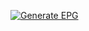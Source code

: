 [![Generate EPG](https://github.com/warningfm/streams/actions/workflows/gen-epg.yml/badge.svg)](https://github.com/warningfm/streams/actions/workflows/gen-epg.yml)
